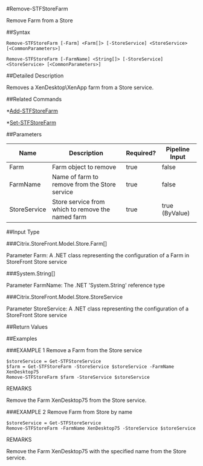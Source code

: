 #Remove-STFStoreFarm
Remove Farm from a Store
##Syntax
```Remove-STFStoreFarm [-Farm] <Farm[]> [-StoreService] <StoreService> [<CommonParameters>]
Remove-STFStoreFarm [-FarmName] <String[]> [-StoreService] <StoreService> [<CommonParameters>]
```
##Detailed Description
Removes a XenDesktop\XenApp farm from a Store service.
##Related Commands
*[Add-STFStoreFarm](Add-STFStoreFarm)
*[Set-STFStoreFarm](Set-STFStoreFarm)
##Parameters
|Name|Description|Required?|Pipeline Input||--|--|--|--||Farm|Farm object to remove|true|false||FarmName|Name of farm to remove from the Store service|true|false||StoreService|Store service from which to remove the named farm|true|true (ByValue)|##Input Type
###Citrix.StoreFront.Model.Store.Farm[]
Parameter Farm: A .NET class representing the configuration of a Farm in StoreFront Store service
###System.String[]
Parameter FarmName: The .NET 'System.String' reference type
###Citrix.StoreFront.Model.Store.StoreService
Parameter StoreService: A .NET class representing the configuration of a StoreFront Store service
##Return Values
##Examples
###EXAMPLE 1 Remove a Farm from the Store service
```$storeService = Get-STFStoreService
$farm = Get-STFStoreFarm -StoreService $storeService -FarmName XenDesktop75
Remove-STFStoreFarm $farm -StoreService $storeService
```
REMARKS
Remove the Farm XenDesktop75 from the Store service.
###EXAMPLE 2 Remove Farm from Store by name
```$storeService = Get-STFStoreService
Remove-STFStoreFarm -FarmName XenDesktop75 -StoreService $storeService
```
REMARKS
Remove the Farm XenDesktop75 with the specified name from the Store service.
